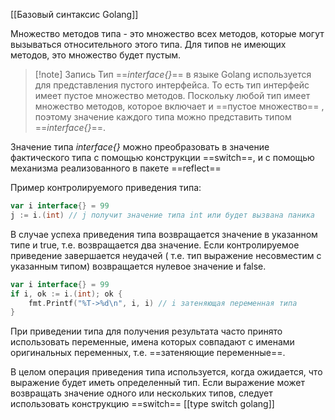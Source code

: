 [[Базовый синтаксис Golang]]

Множество методов типа - это множество всех методов, которые могут вызываться относительного этого типа. Для типов не имеющих методов, это множество будет пустым.

>[!note] Запись
Тип ==_interface{}_== в языке Golang используется для представления пустого интерфейса. То есть тип интерфейс имеет пустое множество методов. Поскольку любой тип имеет множество методов, которое включает и ==пустое множество== , поэтому значение каждого типа можно представить типом ==_interface{}_==.

Значение типа _interface{}_ можно преобразовать в значение фактического типа с помощью конструкции ==switch==, и с помощью механизма реализованного в пакете ==reflect==

Пример контролируемого приведения типа:
```go
var i interface{} = 99
j := i.(int) // j получит значение типа int или будет вызвана паника
```
В случае успеха приведения типа возвращается значение в указанном типе и true, т.е. возвращается два значение. Если контролируемое приведение завершается неудачей ( т.е. тип выражение несовместим с указанным типом) возвращается нулевое значение и false.
```go
var i interface{} = 99
if i, ok := i.(int); ok {
	fmt.Printf("%T->%d\n", i, i) // i затеняющая переменная типа
}
```
При приведении типа  для получения результата часто принято использовать переменные, имена которых совпадают с именами оригинальных переменных, т.е. ==затеняющие переменные==.

В целом операция приведения типа используется, когда ожидается, что выражение будет иметь определенный тип. Если выражение может возвращать значение одного или нескольких типов, следует использовать конструкцию ==switch== [[type switch golang]]